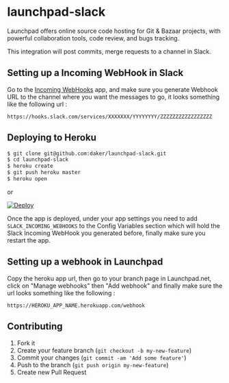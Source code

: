 # launchpad-slack

Launchpad offers online source code hosting for Git & Bazaar projects, with powerful collaboration tools, code review, and bugs tracking.

This integration will post commits, merge requests to a channel in Slack.

## Setting up a Incoming WebHook in Slack
Go to the [Incoming WebHooks](https://slack.com/apps/A0F7XDUAZ-incoming-webhooks) app, and make sure you generate Webhook URL to the channel where you want the messages to go, it looks something like the following url :

```https://hooks.slack.com/services/XXXXXXX/YYYYYYYY/ZZZZZZZZZZZZZZZZZ```

## Deploying to Heroku

```sh
$ git clone git@github.com:daker/launchpad-slack.git
$ cd launchpad-slack
$ heroku create
$ git push heroku master
$ heroku open
```
or

[![Deploy](https://www.herokucdn.com/deploy/button.png)](https://heroku.com/deploy)

Once the app is deployed, under your app settings you need to add ```SLACK_INCOMING_WEBHOOKS``` to the Config Variables section which will hold the Slack Incoming WebHook you generated before, finally make sure you restart the app.

## Setting up a webhook in Launchpad
Copy the heroku app url, then go to your branch page in Launchpad.net, click on "Manage webhooks" then "Add webhook" and finally make sure the url looks something like the following :

```https://HEROKU_APP_NAME.herokuapp.com/webhook```

## Contributing

1. Fork it
2. Create your feature branch (`git checkout -b my-new-feature`)
3. Commit your changes (`git commit -am 'Add some feature'`)
4. Push to the branch (`git push origin my-new-feature`)
5. Create new Pull Request